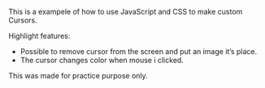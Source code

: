 This is a exampele of how to use JavaScript and CSS to make custom Cursors.

Highlight features:

- Possible to remove cursor from the screen and put an image it’s place.
- The cursor changes color when mouse i clicked.

This was made for practice purpose only.

